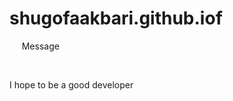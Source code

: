 # shugofaakbari.github.iof
<html>
  <head>
    <tittle>Message</tittle>
    
    </head>
    <body>
    <p>I hope to be a good developer</p>
    </body>
    </html>
